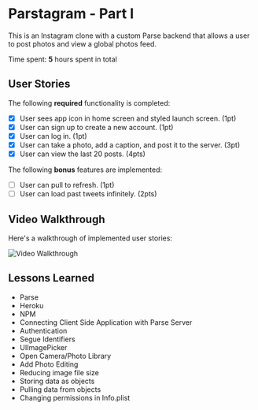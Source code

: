 # Parstagram - Part I

This is an Instagram clone with a custom Parse backend that allows a user to post photos and view a global photos feed.

Time spent: **5** hours spent in total

## User Stories

The following **required** functionality is completed:

- [X] User sees app icon in home screen and styled launch screen. (1pt)
- [X] User can sign up to create a new account. (1pt)
- [X] User can log in. (1pt)
- [X] User can take a photo, add a caption, and post it to the server. (3pt)
- [X] User can view the last 20 posts. (4pts)

The following **bonus** features are implemented:

- [ ] User can pull to refresh. (1pt)
- [ ] User can load past tweets infinitely. (2pts)

## Video Walkthrough

Here's a walkthrough of implemented user stories:

<img src='https://i.imgur.com/b1ajYP5.gif' title='Video Walkthrough' width='' alt='Video Walkthrough' />

## Lessons Learned

- Parse
- Heroku
- NPM
- Connecting Client Side Application with Parse Server
- Authentication
- Segue Identifiers
- UIImagePicker
- Open Camera/Photo Library
- Add Photo Editing
- Reducing image file size
- Storing data as objects
- Pulling data from objects
- Changing permissions in Info.plist
